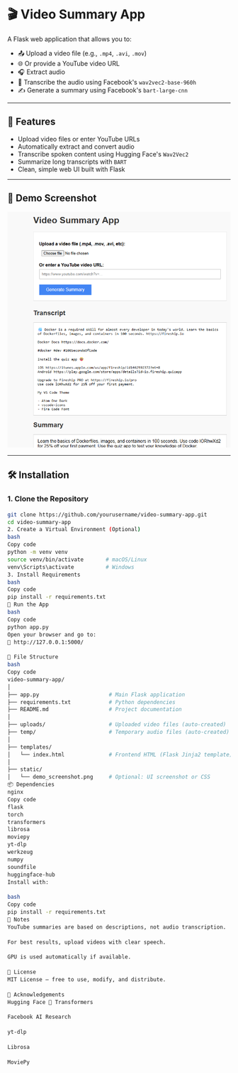 # 🎬 Video Summary App

A Flask web application that allows you to:

- 📤 Upload a video file (e.g., `.mp4`, `.avi`, `.mov`)
- 🌐 Or provide a YouTube video URL
- 🎧 Extract audio
- 🧠 Transcribe the audio using Facebook's `wav2vec2-base-960h`
- ✍️ Generate a summary using Facebook's `bart-large-cnn`

---

## 🧠 Features

- Upload video files or enter YouTube URLs
- Automatically extract and convert audio
- Transcribe spoken content using Hugging Face's `Wav2Vec2`
- Summarize long transcripts with `BART`
- Clean, simple web UI built with Flask

---

## 🚀 Demo Screenshot

![screenshot](static/screenshot.png) <!-- Add your own screenshot if available -->

---

## 🛠️ Installation

### 1. Clone the Repository

```bash
git clone https://github.com/yourusername/video-summary-app.git
cd video-summary-app
2. Create a Virtual Environment (Optional)
bash
Copy code
python -m venv venv
source venv/bin/activate       # macOS/Linux
venv\Scripts\activate          # Windows
3. Install Requirements
bash
Copy code
pip install -r requirements.txt
🏁 Run the App
bash
Copy code
python app.py
Open your browser and go to:
📍 http://127.0.0.1:5000/

📁 File Structure
bash
Copy code
video-summary-app/
│
├── app.py                      # Main Flask application
├── requirements.txt            # Python dependencies
├── README.md                   # Project documentation
│
├── uploads/                    # Uploaded video files (auto-created)
├── temp/                       # Temporary audio files (auto-created)
│
├── templates/
│   └── index.html              # Frontend HTML (Flask Jinja2 template)
│
├── static/
│   └── demo_screenshot.png     # Optional: UI screenshot or CSS
📦 Dependencies
nginx
Copy code
flask
torch
transformers
librosa
moviepy
yt-dlp
werkzeug
numpy
soundfile
huggingface-hub
Install with:

bash
Copy code
pip install -r requirements.txt
📌 Notes
YouTube summaries are based on descriptions, not audio transcription.

For best results, upload videos with clear speech.

GPU is used automatically if available.

🤝 License
MIT License — free to use, modify, and distribute.

💬 Acknowledgements
Hugging Face 🤗 Transformers

Facebook AI Research

yt-dlp

Librosa

MoviePy

